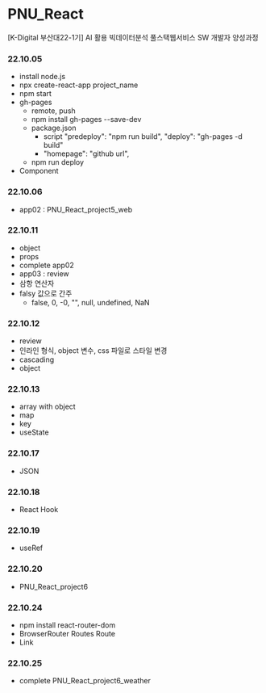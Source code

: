# PNU_React
[K-Digital 부산대22-1기] AI 활용 빅데이터분석 풀스택웹서비스 SW 개발자 양성과정

### 22.10.05
+ install node.js
+ npx create-react-app project_name
+ npm start
+ gh-pages
  + remote, push
  + npm install gh-pages --save-dev
  + package.json
    + script 
        "predeploy": "npm run build",
        "deploy": "gh-pages -d build"
    + "homepage": "github url",
  + npm run deploy
+ Component
  
### 22.10.06
+ app02 : PNU_React_project5_web

### 22.10.11
+ object
+ props
+ complete app02
+ app03 : review
+ 삼항 연산자
+ falsy 값으로 간주
  + false, 0, -0, "", null, undefined, NaN

### 22.10.12
+ review
+ 인라인 형식, object 변수, css 파일로 스타일 변경
+ cascading
+ object

### 22.10.13
+ array with object
+ map
+ key
+ useState

### 22.10.17
+ JSON

### 22.10.18
+ React Hook

### 22.10.19
+ useRef

### 22.10.20
+ PNU_React_project6

### 22.10.24
+ npm install react-router-dom
+ BrowserRouter Routes Route
+ Link

### 22.10.25
+ complete PNU_React_project6_weather




